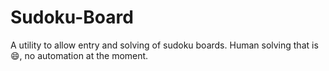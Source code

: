 # Sudoku-Board

A utility to allow entry and solving of sudoku boards.
Human solving that is 😄, no automation at the moment.
